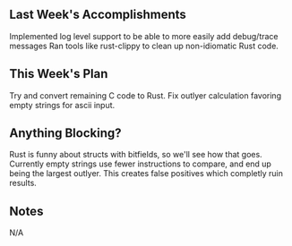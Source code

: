 ## Last Week's Accomplishments
Implemented log level support to be able to more easily add debug/trace messages
Ran tools like rust-clippy to clean up non-idiomatic Rust code.

## This Week's Plan
Try and convert remaining C code to Rust.
Fix outlyer calculation favoring empty strings for ascii input.

## Anything Blocking?
Rust is funny about structs with bitfields, so we'll see how that goes.
Currently empty strings use fewer instructions to compare, and end up being the largest outlyer. This creates false positives which completly ruin results.

## Notes
N/A
